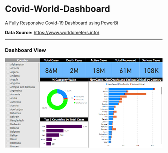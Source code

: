 # Covid-World-Dashboard
 A Fully Responsive Covid-19 Dashboard using PowerBi

**Data Source:**
https://www.worldometers.info/ 

---
### Dashboard View

![Photo.jpeg](https://raw.githubusercontent.com/tariqmhmd5/Covid-World-Dashboard/main/Dashboard.png)


